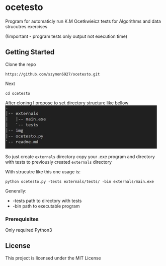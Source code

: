 # ocetesto

Program for automaticly run K.M Ocetkwieicz tests for
Algorithms and data strucutres exercises

(!important - program tests only output not execution time)

## Getting Started
Clone the repo
```
https://github.com/szymon6927/ocetesto.git
```
Next
```
cd ocetesto
```
After cloning I propose to set directory structure like bellow
![Example directory strucutre](/img/structure.JPG) 

So just create `externals` directory copy your .exe program and directory
with tests to previously created `externals` directory 

With strucutre like this one usage is:
```
python ocetesto.py -tests externals/tests/ -bin externals/main.exe
```

Generally:
* -tests path to directory with tests
* -bin path to executable program


### Prerequisites

Only required Python3


## License

This project is licensed under the MIT License
